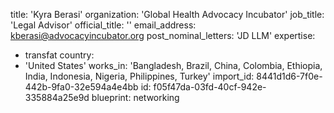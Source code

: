 title: 'Kyra Berasi'
organization: 'Global Health Advocacy Incubator'
job_title: 'Legal Advisor'
official_title: ''
email_address: kberasi@advocacyincubator.org
post_nominal_letters: 'JD LLM'
expertise:
  - transfat
country:
  - 'United States'
works_in: 'Bangladesh, Brazil, China, Colombia, Ethiopia, India, Indonesia, Nigeria, Philippines, Turkey'
import_id: 8441d1d6-7f0e-442b-9fa0-32e594a4e4bb
id: f05f47da-03fd-40cf-942e-335884a25e9d
blueprint: networking
